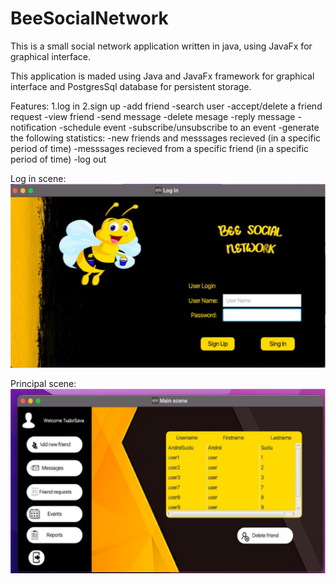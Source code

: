 # BeeSocialNetwork
This is a small social network application written in java, using JavaFx for  graphical interface.

This application is maded using Java and JavaFx framework for graphical interface and PostgresSql database for persistent storage.

Features:
  1.log in
  2.sign up
  -add friend
  -search user
  -accept/delete a friend request
  -view friend
  -send message
  -delete mesage
  -reply message
  -notification
  -schedule event
  -subscribe/unsubscribe to an event
  -generate the following statistics:
        -new friends and messsages recieved (in a specific period of time)
        -messsages recieved from a specific friend (in a specific period of time)
  -log out

Log in scene:
![image](https://github.com/AndreiSuciu4/BeeSocialNetwork/blob/master/images/LogIn.png)

Principal scene:
![image](https://github.com/AndreiSuciu4/BeeSocialNetwork/blob/master/images/Untitled.png)
